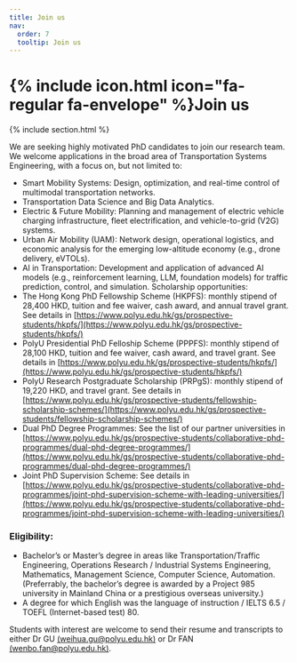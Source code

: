 ```yaml
---
title: Join us
nav:
  order: 7
  tooltip: Join us
---
```


# {% include icon.html icon="fa-regular fa-envelope" %}Join us

{% include section.html %}

We are seeking highly motivated PhD candidates to join our research team. We welcome applications in the broad area of Transportation Systems Engineering, with a focus on, but not limited to:
-	Smart Mobility Systems: Design, optimization, and real-time control of multimodal transportation networks.
-	Transportation Data Science and Big Data Analytics.
-	Electric & Future Mobility: Planning and management of electric vehicle charging infrastructure, fleet electrification, and vehicle-to-grid (V2G) systems.
-	Urban Air Mobility (UAM): Network design, operational logistics, and economic analysis for the emerging low-altitude economy (e.g., drone delivery, eVTOLs).
-	AI in Transportation: Development and application of advanced AI models (e.g., reinforcement learning, LLM, foundation models) for traffic prediction, control, and simulation.
Scholarship opportunities:
-	The Hong Kong PhD Fellowship Scheme (HKPFS): monthly stipend of 28,400 HKD, tuition and fee waiver, cash award, and annual travel grant. See details in [https://www.polyu.edu.hk/gs/prospective-students/hkpfs/](https://www.polyu.edu.hk/gs/prospective-students/hkpfs/)
-	PolyU Presidential PhD Felloship Scheme (PPPFS): monthly stipend of 28,100 HKD, tuition and fee waiver, cash award, and travel grant. See details in [https://www.polyu.edu.hk/gs/prospective-students/hkpfs/](https://www.polyu.edu.hk/gs/prospective-students/hkpfs/) 
-	PolyU Research Postgraduate Scholarship (PRPgS): monthly stipend of 19,220 HKD, and travel grant. See details in [https://www.polyu.edu.hk/gs/prospective-students/fellowship-scholarship-schemes/](https://www.polyu.edu.hk/gs/prospective-students/fellowship-scholarship-schemes/) 
-	Dual PhD Degree Programmes: See the list of our partner universities in [https://www.polyu.edu.hk/gs/prospective-students/collaborative-phd-programmes/dual-phd-degree-programmes/](https://www.polyu.edu.hk/gs/prospective-students/collaborative-phd-programmes/dual-phd-degree-programmes/)
-	Joint PhD Supervision Scheme: See details in [https://www.polyu.edu.hk/gs/prospective-students/collaborative-phd-programmes/joint-phd-supervision-scheme-with-leading-universities/](https://www.polyu.edu.hk/gs/prospective-students/collaborative-phd-programmes/joint-phd-supervision-scheme-with-leading-universities/) 

### Eligibility:
-	Bachelor’s or Master’s degree in areas like Transportation/Traffic Engineering, Operations Research / Industrial Systems Engineering, Mathematics, Management Science, Computer Science, Automation. (Preferrably, the bachelor’s degree is awarded by a Project 985 university in Mainland China or a prestigious overseas university.)
-	A degree for which English was the language of instruction / IELTS 6.5 / TOEFL (Internet-based test) 80.

Students with interest are welcome to send their resume and transcripts to either Dr GU [(weihua.gu@polyu.edu.hk)](weihua.gu@polyu.edu.hk) or Dr FAN [(wenbo.fan@polyu.edu.hk)](wenbo.fan@polyu.edu.hk).


